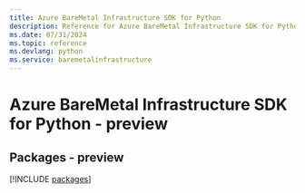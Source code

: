 ```yaml
---
title: Azure BareMetal Infrastructure SDK for Python
description: Reference for Azure BareMetal Infrastructure SDK for Python
ms.date: 07/31/2024
ms.topic: reference
ms.devlang: python
ms.service: baremetalinfrastructure
---
```

# Azure BareMetal Infrastructure SDK for Python - preview
## Packages - preview
[!INCLUDE [packages](baremetal-infrastructure-index.md)]